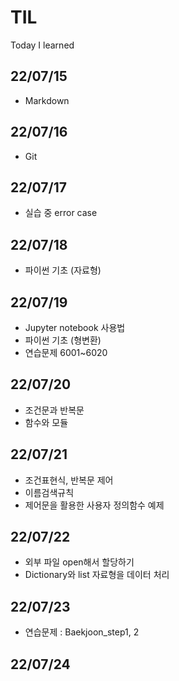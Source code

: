 # TIL
Today I learned

## 22/07/15
- Markdown

## 22/07/16
- Git

## 22/07/17
- 실습 중 error case

## 22/07/18
- 파이썬 기초 (자료형)

## 22/07/19
- Jupyter notebook 사용법
- 파이썬 기초 (형변환)
- 연습문제 6001~6020

## 22/07/20
- 조건문과 반복문
- 함수와 모듈

## 22/07/21
- 조건표현식, 반복문 제어
- 이름검색규칙
- 제어문을 활용한 사용자 정의함수 예제
## 22/07/22
- 외부 파일 open해서 할당하기
- Dictionary와 list 자료형을 데이터 처리
## 22/07/23
- 연습문제 : Baekjoon_step1, 2
## 22/07/24
